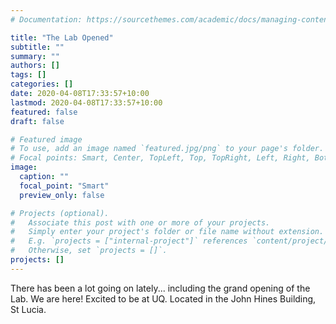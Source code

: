 ```yaml
---
# Documentation: https://sourcethemes.com/academic/docs/managing-content/

title: "The Lab Opened"
subtitle: ""
summary: ""
authors: []
tags: []
categories: []
date: 2020-04-08T17:33:57+10:00
lastmod: 2020-04-08T17:33:57+10:00
featured: false
draft: false

# Featured image
# To use, add an image named `featured.jpg/png` to your page's folder.
# Focal points: Smart, Center, TopLeft, Top, TopRight, Left, Right, BottomLeft, Bottom, BottomRight.
image:
  caption: ""
  focal_point: "Smart"
  preview_only: false

# Projects (optional).
#   Associate this post with one or more of your projects.
#   Simply enter your project's folder or file name without extension.
#   E.g. `projects = ["internal-project"]` references `content/project/deep-learning/index.md`.
#   Otherwise, set `projects = []`.
projects: []
---
```

There has been a lot going on lately... including the grand opening of the Lab. We are here! Excited to be at UQ. Located in the John Hines Building, St Lucia.
